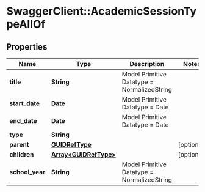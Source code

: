 # SwaggerClient::AcademicSessionTypeAllOf

## Properties
Name | Type | Description | Notes
------------ | ------------- | ------------- | -------------
**title** | **String** | Model Primitive Datatype &#x3D; NormalizedString | 
**start_date** | **Date** | Model Primitive Datatype &#x3D; Date | 
**end_date** | **Date** | Model Primitive Datatype &#x3D; Date | 
**type** | **String** |  | 
**parent** | [**GUIDRefType**](GUIDRefType.md) |  | [optional] 
**children** | [**Array&lt;GUIDRefType&gt;**](GUIDRefType.md) |  | [optional] 
**school_year** | **String** | Model Primitive Datatype &#x3D; NormalizedString | 

